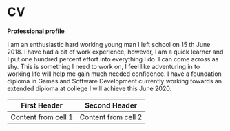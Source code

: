 # CV

**Professional profile**

I am an enthusiastic hard working young man I left school on 15 th June 2018. I have had a bit of work experience; however, I am a quick learner and I put one hundred percent effort into everything I do. I can come across as shy. This is something I need to work on, I feel like adventuring in to working life will help me gain much needed confidence.
I have a foundation diploma in Games and Software Development currently working towards an extended diploma at college I will achieve this June 2020.



First Header | Second Header
------------ | -------------
Content from cell 1 | Content from cell 2
